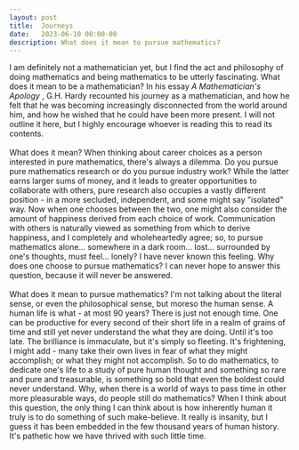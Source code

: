 ```yaml
---
layout: post
title:  Journeys 
date:   2023-06-10 00:00-00
description: What does it mean to pursue mathematics?
---
```


I am definitely not a mathematician yet, but I find the act and philosophy of doing mathematics and being mathematics to be utterly fascinating. What does it mean to be a mathematician? In his essay <i> A Mathematician's Apology </i>, G.H. Hardy recounted his journey as a mathematician, and how he felt that he was becoming increasingly disconnected from the world around him, and how he wished that he could have been more present. I will not outline it here, but I highly encourage whoever is reading this to read its contents. 
<br>
<br>
What does it mean? When thinking about career choices as a person interested in pure mathematics, there's always a dilemma. Do you pursue pure mathematics research or do you pursue industry work? While the latter earns larger sums of money, and it leads to greater opportunities to collaborate with others, pure research also occupies a vastly different position - in a more secluded, independent, and some might say "isolated" way. Now when one chooses between the two, one might also consider the amount of happiness derived from each choice of work. Communication with others is naturally viewed as something from which to derive happiness, and I completely and wholeheartedly agree; so, to pursue mathematics alone... somewhere in a dark room... lost... surrounded by one's thoughts, must feel... lonely? I have never known this feeling. Why does one choose to pursue mathematics? I can never hope to answer this question, because it will never be answered. 
<br>
<br>
What does it mean to pursue mathematics? I'm not talking about the literal sense, or even the philosophical sense, but moreso the human sense. A human life is what - at most 90 years? There is just not enough time. One can be productive for every second of their short life in a realm of grains of time and still yet never understand the what they are doing. Until it's too late. The brilliance is immaculate, but it's simply so fleeting. It's frightening, I might add - many take their own lives in fear of what they might accomplish; or what they might not accomplish. So to do mathematics, to dedicate one's life to a study of pure human thought and something so rare and pure and treasurable, is something so bold that even the boldest could never understand. Why, when there is a world of ways to pass time in other more pleasurable ways, do people still do mathematics? When I think about this question, the only thing I can think about is how inherently human it truly is to do something of such make-believe. It really is insanity, but I guess it has been embedded in the few thousand years of human history. It's pathetic how we have thrived with such little time. 
<br>
